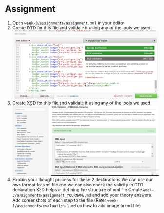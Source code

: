 # Assignment

1. Open `week-3/assignments/assignment.xml` in your editor
2. Create DTD for this file and validate it using any of the tools we used
![image](dtd_validate.PNG)
3. Create XSD for this file and validate it using any of the tools we used
![image](xsd.PNG)
4. Explain your thought process for these 2 declarations
We can use our own format for xml file and we can also check the validity in DTD declaration
XSD helps in defining the structure of xml file
Create `week-3/assignments/assignment_YOURNAME.md` and add your theory answers. Add screenshots of each step to the file (Refer `week-1/assignments/evaluation-1.md` on how to add image to md file)
